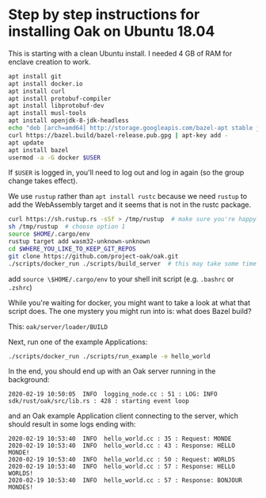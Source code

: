 # Step by step instructions for installing Oak on Ubuntu 18.04

This is starting with a clean Ubuntu install. I needed 4 GB of RAM for enclave
creation to work.

```bash
apt install git
apt install docker.io
apt install curl
apt install protobuf-compiler
apt install libprotobuf-dev
apt install musl-tools
apt install openjdk-8-jdk-headless
echo "deb [arch=amd64] http://storage.googleapis.com/bazel-apt stable jdk1.8" | tee /etc/apt/sources.list.d/bazel.list
curl https://bazel.build/bazel-release.pub.gpg | apt-key add -
apt update
apt install bazel
usermod -a -G docker $USER
```

If `$USER` is logged in, you'll need to log out and log in again (so the group
change takes effect).

We use `rustup` rather than `apt install rustc` because we need `rustup` to add
the WebAssembly target and it seems that is not in the rustc package.

```bash
curl https://sh.rustup.rs -sSf > /tmp/rustup  # make sure you're happy to run
sh /tmp/rustup  # choose option 1
source $HOME/.cargo/env
rustup target add wasm32-unknown-unknown
cd $WHERE_YOU_LIKE_TO_KEEP_GIT_REPOS
git clone https://github.com/project-oak/oak.git
./scripts/docker_run ./scripts/build_server  # this may take some time
```

add `source \$HOME/.cargo/env` to your shell init script (e.g. `.bashrc` or
`.zshrc`)

While you're waiting for docker, you might want to take a look at what that
script does. The one mystery you might run into is: what does Bazel build?

This: `oak/server/loader/BUILD`

Next, run one of the example Applications:

```bash
./scripts/docker_run ./scripts/run_example -e hello_world
```

In the end, you should end up with an Oak server running in the background:

```log
2020-02-19 10:50:05  INFO  logging_node.cc : 51 : LOG: INFO  sdk/rust/oak/src/lib.rs : 428 : starting event loop
```

and an Oak example Application client connecting to the server, which should
result in some logs ending with:

```log
2020-02-19 10:53:40  INFO  hello_world.cc : 35 : Request: MONDE
2020-02-19 10:53:40  INFO  hello_world.cc : 43 : Response: HELLO MONDE!
2020-02-19 10:53:40  INFO  hello_world.cc : 50 : Request: WORLDS
2020-02-19 10:53:40  INFO  hello_world.cc : 57 : Response: HELLO WORLDS!
2020-02-19 10:53:40  INFO  hello_world.cc : 57 : Response: BONJOUR MONDES!
```
